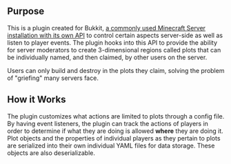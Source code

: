 ## Purpose
This is a plugin created for Bukkit, [a commonly used Minecraft Server installation with its own API](https://hub.spigotmc.org/javadocs/bukkit/) to control certain aspects server-side as well as listen to player events. The plugin hooks into this API to provide the ability for server moderators to create 3-dimensional regions called plots that can be individually named, and then claimed, by other users on the server.

Users can only build and destroy in the plots they claim, solving the problem of "griefing" many servers face.

## How it Works
The plugin customizes what actions are limited to plots through a config file. By having event listeners, the plugin can track the actions of players in order to determine if what they are doing is allowed **where** they are doing it. Plot objects and the properties of individual players as they pertain to plots are serialized into their own individual YAML files for data storage. These objects are also deserializable.
